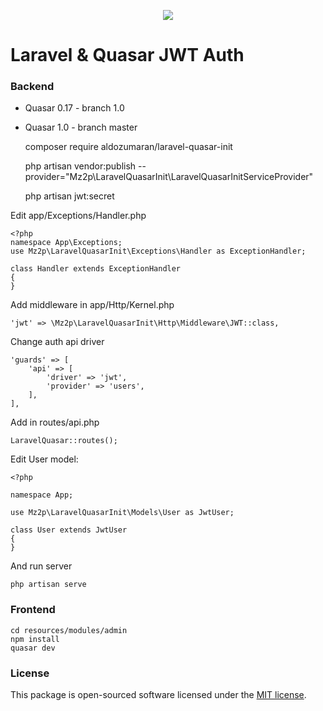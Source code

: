 <p align="center"><img src="https://laravel.com/assets/img/components/logo-laravel.svg"></p>

# Laravel & Quasar JWT Auth

### Backend
* Quasar 0.17 - branch 1.0
* Quasar 1.0 - branch master 

    composer require aldozumaran/laravel-quasar-init
    
    php artisan vendor:publish --provider="Mz2p\LaravelQuasarInit\LaravelQuasarInitServiceProvider"
    
    php artisan jwt:secret

Edit app/Exceptions/Handler.php
 
    <?php
    namespace App\Exceptions; 
    use Mz2p\LaravelQuasarInit\Exceptions\Handler as ExceptionHandler;

    class Handler extends ExceptionHandler 
    { 
    }

Add middleware in app/Http/Kernel.php

    'jwt' => \Mz2p\LaravelQuasarInit\Http\Middleware\JWT::class,

Change auth api driver

    'guards' => [
        'api' => [
            'driver' => 'jwt',
            'provider' => 'users',
        ],
    ],
    
Add in routes/api.php

    LaravelQuasar::routes();    
    
Edit User model:
    
    <?php
    
    namespace App;
    
    use Mz2p\LaravelQuasarInit\Models\User as JwtUser;
    
    class User extends JwtUser
    {
    }
    
And run server
    
    php artisan serve
    
        
### Frontend
    cd resources/modules/admin
    npm install
    quasar dev

### License

This package is open-sourced software licensed under the [MIT license](https://opensource.org/licenses/MIT).

